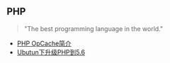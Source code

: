 PHP
---
>"The best programming language in the world."

- [PHP OpCache简介](opcacahe_introduce.md)
- [Ubutun下升级PHP到5.6](upgrade-to-php-56-on-ubuntu.md)
